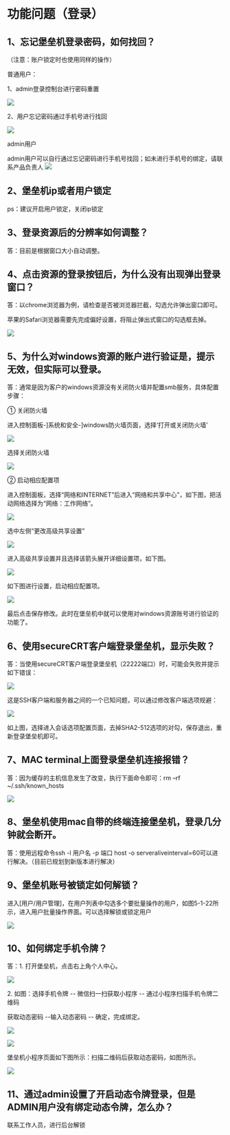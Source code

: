 

# 功能问题（登录）

## 1、忘记堡垒机登录密码，如何找回？

（注意：账户锁定时也使用同样的操作）

普通用户：

1、admin登录控制台进行密码重置

![](/images/faq_super/忘记密码-运维人员.png)
     
2、用户忘记密码通过手机号进行找回

![](/images/faq_super/forget.png)

 admin用户

admin用户可以自行通过忘记密码进行手机号找回；如未进行手机号的绑定，请联系产品负责人
![](/images/faq_super/forget.png)

  
## 2、堡垒机ip或者用户锁定

ps：建议开启用户锁定，关闭ip锁定


## 3、登录资源后的分辨率如何调整？

答：目前是根据窗口大小自动调整。

## 4、点击资源的登录按钮后，为什么没有出现弹出登录窗口？

答：以chrome浏览器为例，请检查是否被浏览器拦截，勾选允许弹出窗口即可。

苹果的Safari浏览器需要先完成偏好设置，将阻止弹出式窗口的勾选框去掉。

![](/images/faq_super/登录资源2.png)

## 5、为什么对windows资源的账户进行验证是，提示无效，但实际可以登录。

答：通常是因为客户的windows资源没有关闭防火墙并配置smb服务，具体配置步骤：

① 关闭防火墙

进入控制面板-\]系统和安全-\]windows防火墙页面，选择‘打开或关闭防火墙’

![](/images/faq_super/关闭防火墙.png)

选择关闭防火墙

![](/images/faq_super/关闭防火墙2.png)

② 启动相应配置项

进入控制面板，选择“网络和INTERNET”后进入“网络和共享中心”，如下图，把活动网络选择为“网络：工作网络”。

![](/images/faq_super/工作网络.png)

选中左侧“更改高级共享设置”

![](/images/faq_super/图片6.png)

进入高级共享设置并且选择该箭头展开详细设置项，如下图。

![](/images/faq_super/图片7.png)

如下图进行设置，启动相应配置项。

![](/images/faq_super/图片8.png)

最后点击保存修改。此时在堡垒机中就可以使用对windows资源账号进行验证的功能了。

## 6、使用secureCRT客户端登录堡垒机，显示失败？

答：当使用secureCRT客户端登录堡垒机（22222端口）时，可能会失败并提示如下错误：

![](/images/faq_super/图片9.png)

这是SSH客户端和服务器之间的一个已知问题，可以通过修改客户端选项规避：

![](/images/faq_super/图片10.png)

如上图，选择进入会话选项配置页面，去掉SHA2-512选项的对勾，保存退出，重新登录堡垒机即可。

## 7、MAC terminal上面登录堡垒机连接报错？

答：因为缓存的主机信息发生了改变，执行下面命令即可：rm –rf \~/.ssh/known\_hosts

![](/images/faq_super/图片11.png)

## 8、堡垒机使用mac自带的终端连接堡垒机，登录几分钟就会断开。

答：使用远程命令ssh -l 用户名 -p 端口 host -o
serveraliveinterval=60可以进行解决。（目前已规划到新版本进行解决）

## 9、堡垒机账号被锁定如何解锁？

进入\[用户/用户管理\]，在用户列表中勾选多个要批量操作的用户，如图5-1-22所示，进入用户批量操作界面。可以选择解锁或锁定用户

![](/images/faq_super/批量操作.png)

## 10、如何绑定手机令牌？

答：1. 打开堡垒机，点击右上角个人中心。

![](/images/faq_super/个人中心.png)

2. 如图：选择手机令牌 -- 微信扫一扫获取小程序 -- 通过小程序扫描手机令牌二维码

获取动态密码 --输入动态密码 -- 确定，完成绑定。

![](/images/faq_super/手机令牌.png)

![](/images/faq_super/令牌.png)

堡垒机小程序页面如下图所示：扫描二维码后获取动态密码，如图所示。

![](/images/faq_super/动态密码.png)

## 11、通过admin设置了开启动态令牌登录，但是ADMIN用户没有绑定动态令牌，怎么办？
联系工作人员，进行后台解锁
